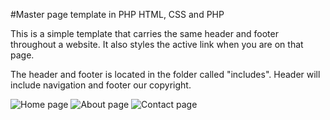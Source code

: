 #Master page template in PHP
HTML, CSS and PHP

This is a simple template that carries the same header and footer throughout a website. It also styles the active link when you are on that page.

The header and footer is located in the folder called "includes". Header will include navigation and footer our copyright.


![Home page](https://github.com/rorduno/master-page-php/blob/master/img/shot1.png)
![About page](https://github.com/rorduno/master-page-php/blob/master/img/shot2.png)
![Contact page](https://github.com/rorduno/master-page-php/blob/master/img/shot3.png)






     

